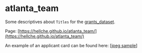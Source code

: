 # atlanta_team

Some descriptives about `Titles` for the [grants_dataset](https://github.com/hellche/grant_applications).


Page: [https://hellche.github.io/atlanta_team/](https://hellche.github.io/atlanta_team/)

An example of an applicant card can be found here: [[jpeg sample](https://github.com/hellche/atlanta_team/blob/main/application_card_sample.png)\]
